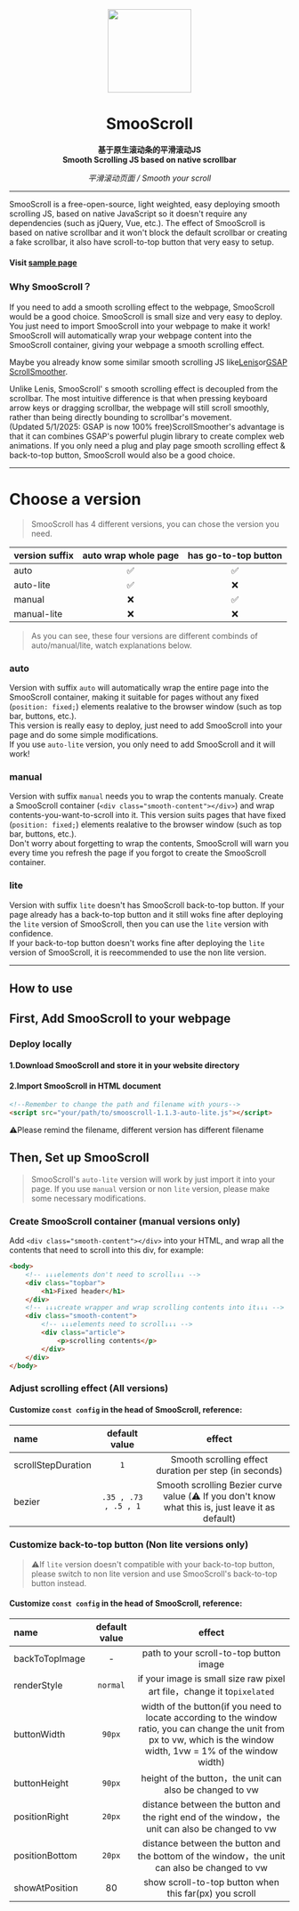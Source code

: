 <div align="center">
<a href="https://shuninyu.github.io/SmooScroll">
  <img src="https://ik.imagekit.io/shunin/SmooScroll/smooscroll-logo.svg" height="150px" />
</a>

# SmooScroll

**基于原生滚动条的平滑滚动JS**<br>**Smooth Scrolling JS based on native scrollbar**

*平滑滚动页面 / Smooth your scroll*
</div>

---
SmooScroll is a free-open-source, light weighted, easy deploying smooth scrolling JS, based on native JavaScript so it doesn't require any dependencies (such as jQuery, Vue, etc.).
The effect of SmooScroll is based on native scrollbar and it won't block the default scrollbar or creating a fake scrollbar, it also have scroll-to-top button that very easy to setup.
#### Visit [sample page](https://shuninyu.github.io/SmooScroll/)

### Why SmooScroll？
If you need to add a smooth scrolling effect to the webpage, SmooScroll would be a good choice. SmooScroll is small size and very easy to deploy. You just need to import SmooScroll into your webpage to make it work!<br>SmooScroll will automatically wrap your webpage content into the SmooScroll container, giving your webpage a smooth scrolling effect.

Maybe you already know some similar smooth scrolling JS like[Lenis](https://github.com/darkroomengineering/lenis)or[GSAP ScrollSmoother](https://gsap.com/docs/v3/Plugins/ScrollSmoother/).

Unlike Lenis, SmooScroll' s smooth scrolling effect is decoupled from the scrollbar. The most intuitive difference is that when pressing keyboard arrow keys or dragging scrollbar, the webpage will still scroll smoothly, rather than being directly bounding to scrollbar's movement.<br>(Updated 5/1/2025: GSAP is now 100% free)ScrollSmoother's advantage is that it can combines GSAP's powerful plugin library to create complex web animations. If you only need a plug and play page smooth scrolling effect & back-to-top button, SmooScroll would also be a good choice.

---
# Choose a version
>SmooScroll has 4 different versions, you can chose the version you need.

|version suffix|auto wrap whole page|has go-to-top button|
|:---|:---:|:---:|
|auto|✅|✅|
|auto-lite|✅|❌|
|manual|❌|✅|
|manual-lite|❌|❌|

>As you can see, these four versions are different combinds of auto/manual/lite, watch explanations below.

### auto
Version with suffix ```auto``` will automatically wrap the entire page into the SmooScroll container, making it suitable for pages without any fixed (```position: fixed;```) elements realative to the browser window (such as top bar, buttons, etc.).<br>This version is really easy to deploy, just need to add SmooScroll into your page and do some simple modifications.<br>If you use ```auto-lite``` version, you only need to add SmooScroll and it will work!

### manual
Version with suffix ```manual``` needs you to wrap the contents manualy. Create a SmooScroll container (```<div class="smooth-content"></div>```) and wrap contents-you-want-to-scroll into it. This version suits pages that have fixed (```position: fixed;```) elements realative to the browser window (such as top bar, buttons, etc.).<br>Don't worry about forgetting to wrap the contents, SmooScroll will warn you every time you refresh the page if you forgot to create the SmooScroll container.

### lite
Version with suffix ```lite``` doesn't has SmooScroll back-to-top button. If your page already has a back-to-top button and it still woks fine after deploying the ```lite``` version of SmooScroll, then you can use the ```lite``` version with confidence.<br>If your back-to-top button doesn't works fine after deploying the ```lite``` version of SmooScroll, it is reecommended to use the non lite version.

---
## How to use
## First, Add SmooScroll to your webpage
### Deploy locally
#### 1.Download SmooScroll and store it in your website directory
#### 2.Import SmooScroll in HTML document
```html
<!--Remember to change the path and filename with yours-->
<script src="your/path/to/smooscroll-1.1.3-auto-lite.js"></script>
```
⚠️Please remind the filename, different version has different filename
## Then, Set up SmooScroll
>SmooScroll's ```auto-lite``` version will work by just import it into your page. If you use ```manual``` version or non ```lite``` version, please make some necessary modifications.
### Create SmooScroll container (manual versions only)
Add ```<div class="smooth-content"></div>``` into your HTML, and wrap all the contents that need to scroll into this div, for example:
```html
<body>
    <!-- ↓↓↓elements don't need to scroll↓↓↓ -->
    <div class="topbar">
        <h1>Fixed header</h1>
    </div>
    <!-- ↓↓↓create wrapper and wrap scrolling contents into it↓↓↓ -->
    <div class="smooth-content">
        <!-- ↓↓↓elements need to scroll↓↓↓ -->
        <div class="article">
            <p>scrolling contents</p>
        </div>
    </div>
</body>
```
### Adjust scrolling effect (All versions)
#### Customize ```const config``` in the head of SmooScroll, reference:

|name|default value|effect|
|:---|:---:|:---:|
|scrollStepDuration|```1```|Smooth scrolling effect duration per step (in seconds)|
|bezier|```.35 , .73 , .5 , 1```|Smooth scrolling Bezier curve value (⚠️ If you don't know what this is, just leave it as default)|
### Customize back-to-top button (Non lite versions only)
>⚠️If ```lite``` version doesn't compatible with your back-to-top button, please switch to non lite version and use SmooScroll's back-to-top button instead.

#### Customize ```const config``` in the head of SmooScroll, reference:
|name|default value|effect|
|:---|:---:|:---:|
|backToTopImage|-|path to your scroll-to-top button image|
|renderStyle|```normal```|if your image is small size raw pixel art file，change it to```pixelated```|
|buttonWidth|```90px```|width of the button(if you need to locate according to the window ratio, you can change the unit from px to vw, which is the window width, 1vw = 1% of the window width)|
|buttonHeight|```90px```|height of the button，the unit can also be changed to vw|
|positionRight|```20px```|distance between the button and the right end of the window，the unit can also be changed to vw|
|positionBottom|```20px```|distance between the button and the bottom of the window，the unit can also be changed to vw|
|showAtPosition|80|show scroll-to-top button when this far(px) you scroll|
